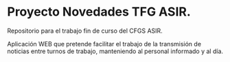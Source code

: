 # Proyecto Novedades TFG ASIR.
Repositorio para el trabajo fin de curso del CFGS ASIR.

Aplicación WEB que pretende facilitar el trabajo de la transmisión
 de noticias entre turnos de trabajo, manteniendo al personal informado
 y al día.